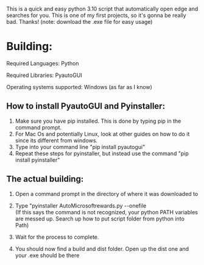 This is a quick and easy python 3.10 script that automatically open edge and searches for you. This is one of my first projects, so it's gonna be really bad. Thanks!
(note: download the .exe file for easy usage)

# Building:

Required Languages: Python

Required Libraries: PyautoGUI

Operating systems supported: Windows (as far as I know)

## How to install PyautoGUI and Pyinstaller:

1. Make sure you have pip installed. This is done by typing pip in the command prompt.
2. For Mac Os and potentially Linux, look at other guides on how to do it since its different from windows.
3. Type into your command line "pip install pyautogui"
4. Repeat these steps for pyinstaller, but instead use the command "pip install pyinstaller"

## The actual building:

1. Open a command prompt in the directory of where it was downloaded to
2. Type "pyinstaller AutoMicrosoftrewards.py --onefile  
   (If this says the command is not recognized, your python PATH variables are messed up. Search up how to put script folder from python into Path)

3. Wait for the process to complete.

4. You should now find a build and dist folder. Open up the dist one and your .exe should be there
